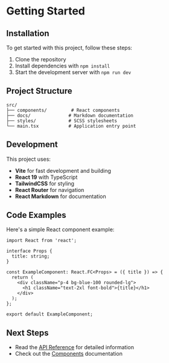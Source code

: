 # Getting Started

## Installation

To get started with this project, follow these steps:

1. Clone the repository
2. Install dependencies with `npm install`
3. Start the development server with `npm run dev`

## Project Structure

```
src/
├── components/         # React components
├── docs/              # Markdown documentation
├── styles/            # SCSS stylesheets
└── main.tsx           # Application entry point
```

## Development

This project uses:

- **Vite** for fast development and building
- **React 19** with TypeScript
- **TailwindCSS** for styling
- **React Router** for navigation
- **React Markdown** for documentation

## Code Examples

Here's a simple React component example:

```tsx
import React from 'react';

interface Props {
  title: string;
}

const ExampleComponent: React.FC<Props> = ({ title }) => {
  return (
    <div className="p-4 bg-blue-100 rounded-lg">
      <h1 className="text-2xl font-bold">{title}</h1>
    </div>
  );
};

export default ExampleComponent;
```

## Next Steps

- Read the [API Reference](./api-reference) for detailed information
- Check out the [Components](./components) documentation
